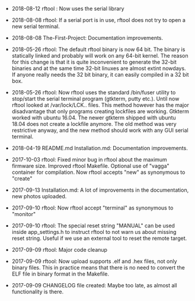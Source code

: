 - 2018-08-12 rftool : Now uses the serial library

- 2018-08-08 rftool: If a serial port is in use, rftool does not try to open a new serial terminal.

- 2018-08-08 The-First-Project: Documentation improvements.

- 2018-05-26 rftool: The default rftool binary is now 64 bit. The binary is statically linked and probably will work on any 64-bit kernel. The reason for this change is that it is quite inconvenient to generate the 32-bit binaries and at the same time 32-bit linuxes are almost extint nowdays. If anyone really needs the 32 bit binary, it can easily compiled in a 32 bit box.

- 2018-05-26 rftool: Now rftool uses the standard /bin/fuser utility to stop/start the serial terminal program (gtkterm, putty etc.). Until now rftool looked at /var/lock/LCK.. files. This method however has the major disadvantage that only programs creating lockfiles are working. Gtkterm worked with ubuntu 16.04. The newer gtkterm shipped with ubuntu 18.04 does not create a lockfile anymore. The old method was very restrictive anyway, and the new method should work with any GUI serial terminal.

- 2018-04-19 README.md Installation.md: Documentation improvements.

- 2017-10-03 rftool: Fixed minor bug in rftool about the maximum firmware size.
Improved rftool Makefile.
Optional use of "vagga" container for compilation.
Now rftool accepts "new" as synonymous to "create"

- 2017-09-13 Installation.md: A lot of improvements in the documentation, new photos uploaded.

- 2017-09-10 rftool: Now rftool accept "terminal" as synonymous to "monitor"

- 2017-09-10 rftool: The special reset string "MANUAL" can be used inside app_settings.h to instruct rftool to not warn us about missing reset string. Useful if we use an external tool to reset the remote target.

- 2017-09-09 rftool: Major code cleanup

- 2017-09-09 rftool: Now upload supports .elf and .hex files, not only binary files.
This in practice means that there is no need to convert the ELF file
in binary format in the Makefile.

- 2017-09-09 CHANGELOG file created: Maybe too late, as almost all functionality is
there.
